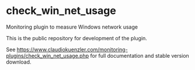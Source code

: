 # check_win_net_usage
Monitoring plugin to measure Windows network usage

This is the public repository for development of the plugin.

See https://www.claudiokuenzler.com/monitoring-plugins/check_win_net_usage.php for full documentation and stable version download.
